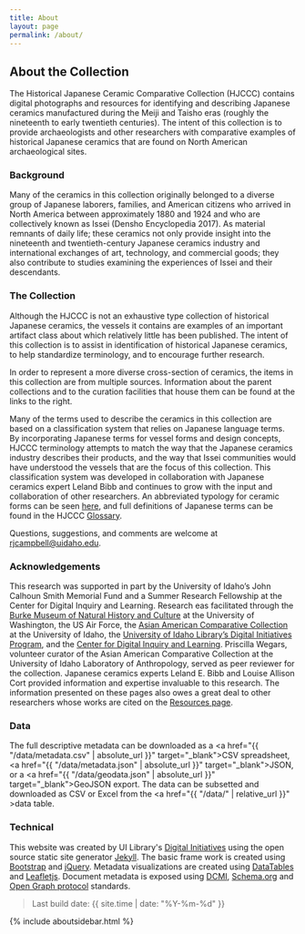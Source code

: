 ```yaml
---
title: About
layout: page
permalink: /about/
---
```

<div markdown="1" class="row">
<div markdown="1" class="col-md-8"><div markdown="1" class="py-3 px-4">

## About the Collection

The Historical Japanese Ceramic Comparative Collection (HJCCC) contains digital photographs and resources for identifying and describing Japanese ceramics manufactured during the Meiji and Taisho eras (roughly the nineteenth to early twentieth centuries). The intent of this collection is to provide archaeologists and other researchers with comparative examples of historical Japanese ceramics that are found on North American archaeological sites.

### Background

Many of the ceramics in this collection originally belonged to a diverse group of Japanese laborers, families, and American citizens who arrived in North America between approximately 1880 and 1924 and who are collectively known as Issei (Densho Encyclopedia 2017). As material remnants of daily life; these ceramics not only provide insight into the nineteenth and twentieth-century Japanese ceramics industry and international exchanges of art, technology, and commercial goods; they also contribute to studies examining the experiences of Issei and their descendants.  

### The Collection

Although the HJCCC is not an exhaustive type collection of historical Japanese ceramics, the vessels it contains are examples of an important artifact class about which relatively little has been published. The intent of this collection is to assist in identification of historical Japanese ceramics, to help standardize terminology, and to encourage further research.

In order to represent a more diverse cross-section of ceramics, the items in this collection are from multiple sources. Information about the parent collections and to the curation facilities that house them can be found at the links to the right.

Many of the terms used to describe the ceramics in this collection are based on a classification system that relies on Japanese language terms. By incorporating Japanese terms for vessel forms and design concepts, HJCCC terminology attempts to match the way that the Japanese ceramics industry describes their products, and the way that Issei communities would have understood the vessels that are the focus of this collection. This classification system was developed in collaboration with Japanese ceramics expert Leland Bibb and continues to grow with the input and collaboration of other researchers. An abbreviated typology for ceramic forms can be seen [here](https://uidaholib.github.io/HJCCC_source/forms/), and full definitions of Japanese terms can be found in the HJCCC [Glossary](https://uidaholib.github.io/HJCCC_source/resources/). 

Questions, suggestions, and comments are welcome at rjcampbell@uidaho.edu.

### Acknowledgements

This research was supported in part by the University of Idaho’s John Calhoun Smith Memorial Fund and a Summer Research Fellowship at the Center for Digital Inquiry and Learning. Research eas facilitated through the [Burke Museum of Natural History and Culture](http://www.burkemuseum.org/) at the University of Washington, the US Air Force, the [Asian American Comparative Collection](http://webpages.uidaho.edu/aacc/) at the University of Idaho, the [University of Idaho Library’s Digital Initiatives Program](https://www.lib.uidaho.edu/digital/about.html), and the [Center for Digital Inquiry and Learning](https://cdil.lib.uidaho.edu/). Priscilla Wegars, volunteer curator of the Asian American Comparative Collection at the University of Idaho Laboratory of Anthropology, served as peer reviewer for the collection. 
Japanese ceramics experts Leland E. Bibb and Louise Allison Cort provided information and expertise invaluable to this research. 
The information presented on these pages also owes a great deal to other researchers whose works are cited on the [Resources page](https://uidaholib.github.io/HJCCC_source/resources/). 

### Data

The full descriptive metadata can be downloaded as a <a href="{{ "/data/metadata.csv" | absolute_url }}" target="_blank">CSV spreadsheet</a>, <a href="{{ "/data/metadata.json" | absolute_url }}" target="_blank">JSON</a>, or a <a href="{{ "/data/geodata.json" | absolute_url }}" target="_blank">GeoJSON</a> export.
The data can be subsetted and downloaded as CSV or Excel from the <a href="{{ "/data/" | relative_url }}" >data table</a>.

### Technical

This website was created by UI Library's [Digital Initiatives](https://www.lib.uidaho.edu/digital/) using the open source static site generator [Jekyll](https://jekyllrb.com/).
The basic frame work is created using [Bootstrap](https://getbootstrap.com/) and [jQuery](https://jquery.com/).
Metadata visualizations are created using [DataTables](https://datatables.net/) and [Leafletjs](http://leafletjs.com/).
Document metadata is exposed using [DCMI](http://dublincore.org/), [Schema.org](http://schema.org) and [Open Graph protocol](http://ogp.me/) standards.

> Last build date: {{ site.time | date: "%Y-%m-%d" }}
</div></div>{% include aboutsidebar.html %}</div>
